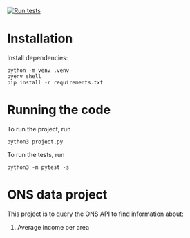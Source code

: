 [![Run tests](https://github.com/samjamramman/ONS-project/actions/workflows/python-package.yml/badge.svg)](https://github.com/samjamramman/ONS-project/actions/workflows/python-package.yml)

# Installation

Install dependencies:
```
python -m venv .venv
pyenv shell
pip install -r requirements.txt
```

# Running the code

To run the project, run 
```
python3 project.py
```

To run the tests, run
```
python3 -m pytest -s
```

# ONS data project

This project is to query the ONS API to find information about:
1. Average income per area

